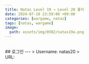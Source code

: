 ```yaml
---
title: Natas Level 19 → Level 20 풀이
date: 2024-07-10 23:59:00 +09:00
categories: [wargame, natas]
tags: [natas, wargame]
image:
  path: assets/img/0502/natas19a.png
---
```

<br>
## 로그인
---
> Username: natas20
> <br> URL: <http://natas20.natas.labs.overthewire.org>
